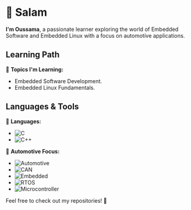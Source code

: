  # 👋 Salam

**I'm Oussama**, a passionate learner exploring the world of Embedded Software and Embedded Linux with a focus on automotive applications.

## Learning Path
🔧 **Topics I'm Learning:**
- Embedded Software Development.
- Embedded Linux Fundamentals.

## Languages & Tools
🌟 **Languages:**
- ![C](https://img.shields.io/badge/C-00599C?style=flat&logo=c&logoColor=white)
- ![C++](https://img.shields.io/badge/C%2B%2B-F34B7D?style=flat&logo=c%2B%2B&logoColor=white)

🚗 **Automotive Focus:**
- ![Automotive](https://img.shields.io/badge/Automotive-FF6F61?style=flat&logo=car&logoColor=white)
- ![CAN](https://img.shields.io/badge/CAN-00599C?style=flat&logo=car&logoColor=white)
- ![Embedded](https://img.shields.io/badge/Embedded%20Systems-FFC300?style=flat&logo=chip&logoColor=black)
- ![RTOS](https://img.shields.io/badge/RTOS-4B0082?style=flat&logo=linux&logoColor=white)
- ![Microcontroller](https://img.shields.io/badge/Microcontroller-6B8E23?style=flat&logo=hardware&logoColor=white)

Feel free to check out my repositories! 🚀
 

 
